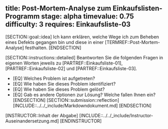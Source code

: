 title: Post-Mortem-Analyse zum Einkaufslisten-Programm
stage: alpha
timevalue: 0.75
difficulty: 3
requires: Einkaufsliste-03
---
[SECTION::goal::idea]
Ich kann erklären, welche Wege ich zum Beheben eines Defekts gegangen bin und diese in einer 
[TERMREF::Post-Mortem-Analyse] festhalten.
[ENDSECTION]

[SECTION::instructions::detailed]
Beantworten Sie die folgenden Fragen in eigenen Worten jeweils zu [PARTREF::Einkaufsliste-01], 
[PARTREF::Einkaufsliste-02] und [PARTREF::Einkaufsliste-03].

- [EQ] Welches Problem ist aufgetreten?
- [EQ] Wie haben Sie dieses Problem identifiziert?
- [EQ] Wie haben Sie dieses Problem gelöst?
- [EQ] Gab es andere Optionen zur Lösung? Welche fallen Ihnen ein?
[ENDSECTION]
[SECTION::submission::reflection]
[INCLUDE::../../_include/Markdowndokument.md]
[ENDSECTION]

[INSTRUCTOR::Inhalt der Abgabe]
[INCLUDE::../../_include/Instructor-Auseinandersetzung.md]
[ENDINSTRUCTOR]

